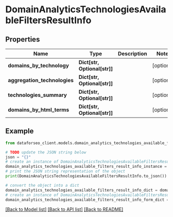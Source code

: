 # DomainAnalyticsTechnologiesAvailableFiltersResultInfo


## Properties

Name | Type | Description | Notes
------------ | ------------- | ------------- | -------------
**domains_by_technology** | **Dict[str, Optional[str]]** |  | [optional] 
**aggregation_technologies** | **Dict[str, Optional[str]]** |  | [optional] 
**technologies_summary** | **Dict[str, Optional[str]]** |  | [optional] 
**domains_by_html_terms** | **Dict[str, Optional[str]]** |  | [optional] 

## Example

```python
from dataforseo_client.models.domain_analytics_technologies_available_filters_result_info import DomainAnalyticsTechnologiesAvailableFiltersResultInfo

# TODO update the JSON string below
json = "{}"
# create an instance of DomainAnalyticsTechnologiesAvailableFiltersResultInfo from a JSON string
domain_analytics_technologies_available_filters_result_info_instance = DomainAnalyticsTechnologiesAvailableFiltersResultInfo.from_json(json)
# print the JSON string representation of the object
print(DomainAnalyticsTechnologiesAvailableFiltersResultInfo.to_json())

# convert the object into a dict
domain_analytics_technologies_available_filters_result_info_dict = domain_analytics_technologies_available_filters_result_info_instance.to_dict()
# create an instance of DomainAnalyticsTechnologiesAvailableFiltersResultInfo from a dict
domain_analytics_technologies_available_filters_result_info_form_dict = domain_analytics_technologies_available_filters_result_info.from_dict(domain_analytics_technologies_available_filters_result_info_dict)
```
[[Back to Model list]](../README.md#documentation-for-models) [[Back to API list]](../README.md#documentation-for-api-endpoints) [[Back to README]](../README.md)


